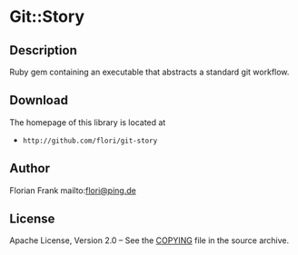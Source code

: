 # Git::Story

## Description

Ruby gem containing an executable that abstracts a standard git workflow.

## Download

The homepage of this library is located at

* `http://github.com/flori/git-story`

## Author

Florian Frank mailto:flori@ping.de

## License

Apache License, Version 2.0 – See the [COPYING](COPYING) file in the source archive.
